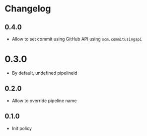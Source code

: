 # Changelog

## 0.4.0

* Allow to set commit using GitHub API using `scm.commitusingapi`

# 0.3.0

* By default, undefined pipelineid

## 0.2.0

* Allow to override pipeline name

## 0.1.0

* Init policy
